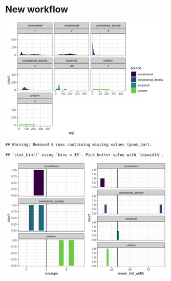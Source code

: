 New workflow
================

![](new_drake_files/figure-markdown_github/plot-1.png)

    ## Warning: Removed 6 rows containing missing values (geom_bar).

    ## `stat_bin()` using `bins = 30`. Pick better value with `binwidth`.

![](new_drake_files/figure-markdown_github/summarize%20sims-1.png)
